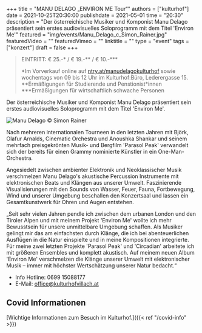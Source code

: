 +++
title = "MANU DELAGO „ENVIRON ME Tour“"
authors = ["kulturhof"]
date = 2021-10-25T20:30:00
publishdate = 2021-05-01
time = "20:30"
description = "Der österreichische Musiker und Komponist Manu Delago präsentiert sein erstes audiovisuelles Soloprogramm mit dem Titel 'Environ Me'"
featured = "img/events/Manu_Delago_c_Simon_Rainer.jpg"
featuredVideo = ""
featuredVimeo = ""
linktitle = ""
type = "event"
tags = ["konzert"]
draft = false
+++

>
> EINTRITT: € 25.-\* / € 19.-\*\* / € 10.-\*\*\*
>
> \*Im Vorverkauf online auf [ntry.at/manudelagokulturhof](https://ntry.at/manudelagokulturhof) sowie wochentags von 09 bis 12 Uhr im Kulturhof:Büro, Lederergasse 15.
> \*\*Ermäßigungen für Studierende und Penstionist\*innen
> \*\*\*Ermäßigungen für wirtschaftlich schwache Personen


Der österreichische Musiker und Komponist Manu Delago präsentiert sein erstes audiovisuelles Soloprogramm mit dem Titel 'Environ Me'.

![Manu Delago](/img/events/2021-10-25_manudelago_environme_cover_1500x1500px_DIGITAL.jpg)
© Simon Rainer

Nach mehreren internationalen Tourneen in den letzten Jahren mit Björk, Olafur Arnalds, Cinematic Orchestra und Anoushka Shankar und seinem mehrfach preisgekrönten Musik- und Bergfilm 'Parasol Peak' verwandelt sich der bereits für einen Grammy nominierte Künstler in ein One-Man-Orchestra.

Angesiedelt zwischen ambienter Elektronik und Neoklassischer Musik verschmelzen Manu Delago's akustische Percussion Instrumente mit elektronischen Beats und Klängen aus unserer Umwelt. Faszinierende Visualisierungen mit den Sounds von Wasser, Feuer, Fauna, Fortbewegung, Wind und unserer Umgebung beschallen den Konzertsaal und lassen ein Gesamtkunstwerk für Ohren und Augen entstehen.

„Seit sehr vielen Jahren pendle ich zwischen dem urbanen London und den Tiroler Alpen und mit meinem Projekt 'Environ Me' wollte ich mehr Bewusstsein für unsere unmittelbare Umgebung schaffen. Als Musiker gelingt mir das am einfachsten durch Klänge, die ich bei abenteuerlichen Ausflügen in die Natur einspielte und in meine Kompositionen integrierte. Für meine zwei letzten Projekte 'Parasol Peak' und 'Circadian' arbeitete ich mit größeren Ensembles und komplett akustisch. Auf meinem neuen Album 'Environ Me' verschmelzen die Klänge unserer Umwelt mit elektronischer Musik – immer mit höchster Wertschätzung unserer Natur bedacht.“

 
- Info Hotline: 0699 15088177 
- E-Mail: office@kulturhofvillach.at

## Covid Informationen

[Wichtige Informationen zum Besuch im Kulturhof.]({{< ref "/covid-info" >}})

